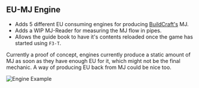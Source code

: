## EU-MJ Engine

* Adds 5 different EU consuming engines for producing [BuildCraft's](https://github.com/BuildCraft/BuildCraft) MJ.
* Adds a WIP MJ-Reader for measuring the MJ flow in pipes.
* Allows the guide book to have it's contents reloaded once the game has started using `F3-T`.

Currently a proof of concept, engines currently produce a static amount of MJ as soon as they have enough EU for it, which might not be the final mechanic.
A way of producing EU back from MJ could be nice too.

![Engine Example](http://i.imgur.com/znDzoLk.png)

